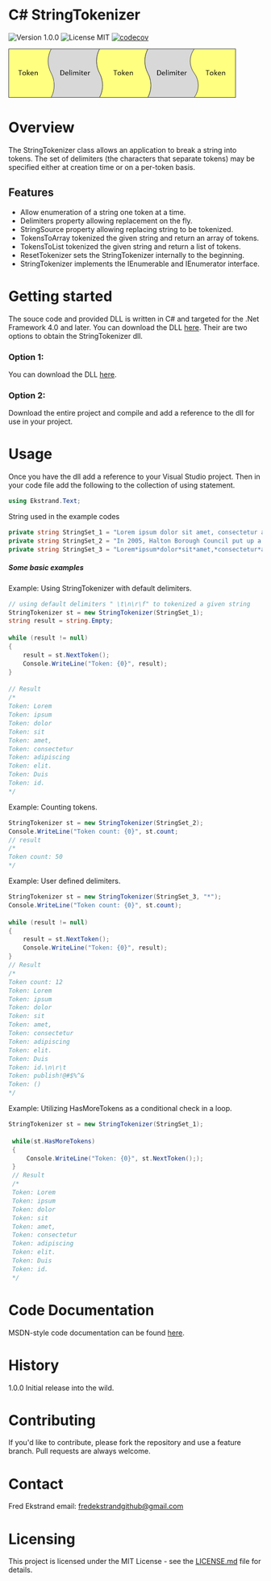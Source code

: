 # C# StringTokenizer

![Version 1.0.0](https://img.shields.io/badge/Version-1.0.0-brightgreen.svg) ![License MIT](https://img.shields.io/badge/Licence-MIT-blue.svg)
[![codecov](https://codecov.io/gh/FredEkstrand/StringTokenizer/branch/master/graph/badge.svg)](https://codecov.io/gh/FredEkstrand/StringTokenizer)

![image](https://github.com/FredEkstrand/ImageFiles/raw/master/StringTokenizer/Tokenizer_A.png)

# Overview

The StringTokenizer class allows an application to break a string into tokens.
The set of delimiters (the characters that separate tokens) may be specified either at creation time or on a per-token basis.

## Features
* Allow enumeration of a string one token at a time.
* Delimiters property allowing replacement on the fly.
* StringSource property allowing replacing string to be tokenized.
* TokensToArray tokenized the given string and return an array of tokens.
* TokensToList tokenized the given string and return a list of tokens.
* ResetTokenizer sets the StringTokenizer internally to the beginning.
* StringTokenizer implements the IEnumerable and IEnumerator interface.

# Getting started
The souce code and provided DLL is written in C# and targeted for the .Net Framework 4.0 and later. You can download the DLL [here](#).
Their are two options to obtain the StringTokenizer dll.

### Option 1:
You can download the DLL [here](#).

### Option 2:
Download the entire project and compile and add a reference to the dll for use in your project.

# Usage
Once you have the dll add a reference to your Visual Studio project.
Then in your code file add the following to the collection of using statement.
```csharp
using Ekstrand.Text;
```

String used in the example codes
```csharp
private string StringSet_1 = "Lorem ipsum dolor sit amet, consectetur adipiscing elit. Duis id.";
private string StringSet_2 = "In 2005, Halton Borough Council put up a notice to tell the public about its plans to move a path from one place to another. Quite astonishingly, the notice was a 630 word sentence, which picked up one of our Golden Bull awards that year. Here is it in full.";
private string StringSet_3 = "Lorem*ipsum*dolor*sit*amet,*consectetur*adipiscing*elit.*Duis*id.\n\r\t*publish!@#$%^&*()";
```
##### Some basic examples
Example: Using StringTokenizer with default delimiters.
```csharp
// using default delimiters " \t\n\r\f" to tokenized a given string
StringTokenizer st = new StringTokenizer(StringSet_1);
string result = string.Empty;

while (result != null)
{
	result = st.NextToken();
	Console.WriteLine("Token: {0}", result);
}

// Result
/*
Token: Lorem
Token: ipsum
Token: dolor
Token: sit
Token: amet,
Token: consectetur
Token: adipiscing
Token: elit.
Token: Duis
Token: id.
*/
```
Example: Counting tokens.
```csharp
StringTokenizer st = new StringTokenizer(StringSet_2);
Console.WriteLine("Token count: {0}", st.count;
// result
/*
Token count: 50
*/
```
Example: User defined delimiters.
```csharp
StringTokenizer st = new StringTokenizer(StringSet_3, "*");
Console.WriteLine("Token count: {0}", st.count);

while (result != null)
{
	result = st.NextToken();
	Console.WriteLine("Token: {0}", result);
}
// Result
/*
Token count: 12
Token: Lorem
Token: ipsum
Token: dolor
Token: sit
Token: amet,
Token: consectetur
Token: adipiscing
Token: elit.
Token: Duis
Token: id.\n\r\t
Token: publish!@#$%^&
Token: ()
*/
```
Example: Utilizing HasMoreTokens as a conditional check in a loop.
```csharp
StringTokenizer st = new StringTokenizer(StringSet_1);

 while(st.HasMoreTokens)
 {     
     Console.WriteLine("Token: {0}", st.NextToken(););
 }
 // Result
 /*
 Token: Lorem
 Token: ipsum
 Token: dolor
 Token: sit
 Token: amet,
 Token: consectetur
 Token: adipiscing
 Token: elit.
 Token: Duis
 Token: id.
 */
```
# Code Documentation
MSDN-style code documentation can be found [here](http://fredekstrand.github.io/StringTokenizer).


# History
 1.0.0 Initial release into the wild.

# Contributing

If you'd like to contribute, please fork the repository and use a feature
branch. Pull requests are always welcome.

# Contact
Fred Ekstrand
email: fredekstrandgithub@gmail.com

# Licensing

This project is licensed under the MIT License - see the [LICENSE.md](LICENSE.md) file for details.
